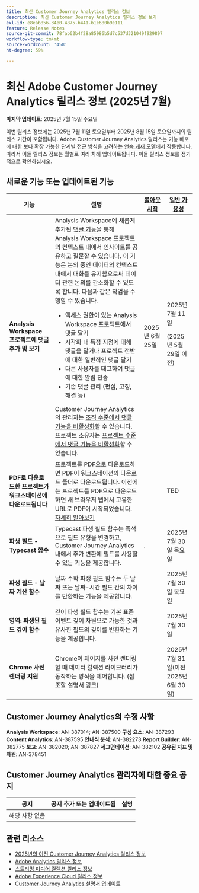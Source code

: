 ```yaml
---
title: 최신 Customer Journey Analytics 릴리스 정보
description: 최신 Customer Journey Analytics 릴리스 정보 보기
exl-id: e8eab856-34e0-4875-b441-b1e680b9e111
feature: Release Notes
source-git-commit: 78fab62b4f28a85986b5d7c537d321049f929897
workflow-type: tm+mt
source-wordcount: '458'
ht-degree: 59%

---
```


# 최신 Adobe Customer Journey Analytics 릴리스 정보 (2025년 7월)

**마지막 업데이트**: 2025년 7월 15일 수요일


이번 릴리스 정보에는 2025년 7월 11일 토요일부터 2025년 8월 15일 토요일까지의 릴리스 기간이 포함됩니다. Adobe Customer Journey Analytics 릴리스는 기능 배포에 대한 보다 확장 가능한 단계별 접근 방식을 고려하는 [연속 게재 모델](releases.md)에서 작동합니다. 따라서 이들 릴리스 정보는 월별로 여러 차례 업데이트됩니다. 이들 릴리스 정보를 정기적으로 확인하십시오.

## 새로운 기능 또는 업데이트된 기능

| 기능 | 설명 | [롤아웃 시작](releases.md) | [일반 가용성](releases.md) |
| ----------- | ---------- | ------- | ---- |
| **Analysis Workspace 프로젝트에 댓글 추가 및 보기** | Analysis Workspace에 새롭게 추가된 [댓글 기능](https://experienceleague.adobe.com/ko/docs/analytics-platform/using/cja-workspace/build-workspace-project/comment-projects)을 통해 Analysis Workspace 프로젝트의 컨텍스트 내에서 인사이트를 공유하고 질문할 수 있습니다. 이 기능은 논의 중인 데이터의 컨텍스트 내에서 대화를 유지함으로써 데이터 관련 논의를 간소화할 수 있도록 합니다. 다음과 같은 작업을 수행할 수 있습니다. <ul><li>액세스 권한이 있는 Analysis Workspace 프로젝트에서 댓글 달기</li><li>시각화 내 특정 지점에 대해 댓글을 달거나 프로젝트 전반에 대한 일반적인 댓글 달기</li><li>다른 사용자를 태그하여 댓글에 대한 알림 전송</li><li>기존 댓글 관리 (편집, 고정, 해결 등)</li></ul>Customer Journey Analytics의 관리자는 [조직 수준에서 댓글 기능을 비활성화](https://experienceleague.adobe.com/ko/docs/analytics-platform/using/cja-workspace/user-preferences#ims-organization-preferences)할 수 있습니다. 프로젝트 소유자는 [프로젝트 수준에서 댓글 기능을 비활성화](https://experienceleague.adobe.com/ko/docs/analytics-platform/using/cja-workspace/build-workspace-project/create-projects)할 수 있습니다. | 2025년 6월 25일 | 2025년 7월 11일 <p>(2025년 5월 29일 이전)</p> |
| **PDF로 다운로드한 프로젝트가 워크스테이션에 다운로드됩니다** | 프로젝트를 PDF으로 다운로드하면 PDF이 워크스테이션의 다운로드 폴더로 다운로드됩니다. 이전에는 프로젝트를 PDF으로 다운로드하면 새 브라우저 탭에서 고유한 URL로 PDF이 시작되었습니다. [자세히 알아보기](https://experienceleague.adobe.com/ko/docs/analytics-platform/using/cja-workspace/export/download-send) | | TBD |
| **파생 필드 - Typecast 함수** | Typecast 파생 필드 함수는 즉석으로 필드 유형을 변경하고, Customer Journey Analytics 내에서 추가 변환에 필드를 사용할 수 있는 기능을 제공합니다. | . | 2025년 7월 30일 목요일 |
| **파생 필드 - 날짜 계산 함수** | 날짜 수학 파생 필드 함수는 두 날짜 또는 날짜-시간 필드 간의 차이를 반환하는 기능을 제공합니다. | | 2025년 7월 30일 목요일 |
| **영역: 파생된 필드 깊이 함수** | 깊이 파생 필드 함수는 기본 표준 이벤트 깊이 차원으로 가능한 것과 유사한 필드의 깊이를 반환하는 기능을 제공합니다. |  | 2025년 7월 30일 |
| **Chrome 사전 렌더링 지원** | Chrome이 페이지를 사전 렌더링할 때 데이터 컬렉션 라이브러리가 동작하는 방식을 제어합니다. (참조할 설명서 링크) |  | 2025년 7월 31일(이전 2025년 6월 30일) |

## Customer Journey Analytics의 수정 사항

**Analysis Workspace**: AN-387014; AN-387500
**구성 요소**: AN-387293
**Content Analytics**: AN-387595
**안내식 분석**: AN-382273
**Report Builder**: AN-382775
**보고**: AN-382020; AN-387827
**세그먼테이션**: AN-382102
**공유된 지표 및 차원**: AN-378451


## Customer Journey Analytics 관리자에 대한 중요 공지

| 공지 | 공지 추가 또는 업데이트됨 | 설명 |
| --- | --- | --- |
| 해당 사항 없음 | | |

## 관련 리소스

* [2025년의 이전 Customer Journey Analytics 릴리스 정보](/help/release-notes/2025.md)
* [Adobe Analytics 릴리스 정보](https://experienceleague.adobe.com/docs/analytics/release-notes/latest.html?lang=ko)
* [스트리밍 미디어 컬렉션 릴리스 정보](https://experienceleague.adobe.com/docs/media-analytics/using/additional-resources/release-notes.html?lang=ko)
* [Adobe Experience Cloud 릴리스 정보](https://experienceleague.adobe.com/docs/release-notes/experience-cloud/current.html?lang=ko)
* [Customer Journey Analytics 설명서 업데이트](/help/release-notes/doc-changes.md)
